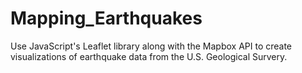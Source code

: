 # Mapping_Earthquakes
Use JavaScript's Leaflet library along with the Mapbox API to create visualizations of earthquake data from the U.S. Geological Survery.
